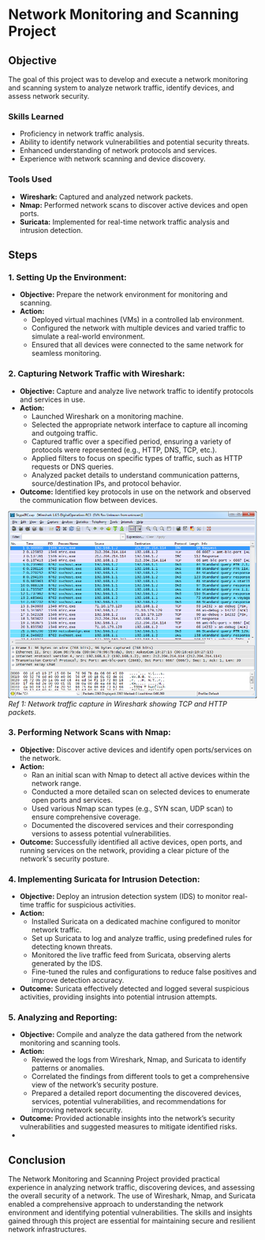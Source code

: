 # Network Monitoring and Scanning Project

## Objective
The goal of this project was to develop and execute a network monitoring and scanning system to analyze network traffic, identify devices, and assess network security.

### Skills Learned
- Proficiency in network traffic analysis.
- Ability to identify network vulnerabilities and potential security threats.
- Enhanced understanding of network protocols and services.
- Experience with network scanning and device discovery.

### Tools Used
- **Wireshark:** Captured and analyzed network packets.
- **Nmap:** Performed network scans to discover active devices and open ports.
- **Suricata:** Implemented for real-time network traffic analysis and intrusion detection.

## Steps

### 1. **Setting Up the Environment:**
   - **Objective:** Prepare the network environment for monitoring and scanning.
   - **Action:**
     - Deployed virtual machines (VMs) in a controlled lab environment.
     - Configured the network with multiple devices and varied traffic to simulate a real-world environment.
     - Ensured that all devices were connected to the same network for seamless monitoring.

### 2. **Capturing Network Traffic with Wireshark:**
   - **Objective:** Capture and analyze live network traffic to identify protocols and services in use.
   - **Action:**
     - Launched Wireshark on a monitoring machine.
     - Selected the appropriate network interface to capture all incoming and outgoing traffic.
     - Captured traffic over a specified period, ensuring a variety of protocols were represented (e.g., HTTP, DNS, TCP, etc.).
     - Applied filters to focus on specific types of traffic, such as HTTP requests or DNS queries.
     - Analyzed packet details to understand communication patterns, source/destination IPs, and protocol behavior.
   - **Outcome:** Identified key protocols in use on the network and observed the communication flow between devices.

   ![Wireshark](images/image8.png)
   *Ref 1: Network traffic capture in Wireshark showing TCP and HTTP packets.*

### 3. **Performing Network Scans with Nmap:**
   - **Objective:** Discover active devices and identify open ports/services on the network.
   - **Action:**
     - Ran an initial scan with Nmap to detect all active devices within the network range.
     - Conducted a more detailed scan on selected devices to enumerate open ports and services.
     - Used various Nmap scan types (e.g., SYN scan, UDP scan) to ensure comprehensive coverage.
     - Documented the discovered services and their corresponding versions to assess potential vulnerabilities.
   - **Outcome:** Successfully identified all active devices, open ports, and running services on the network, providing a clear picture of the network's security posture.


### 4. **Implementing Suricata for Intrusion Detection:**
   - **Objective:** Deploy an intrusion detection system (IDS) to monitor real-time traffic for suspicious activities.
   - **Action:**
     - Installed Suricata on a dedicated machine configured to monitor network traffic.
     - Set up Suricata to log and analyze traffic, using predefined rules for detecting known threats.
     - Monitored the live traffic feed from Suricata, observing alerts generated by the IDS.
     - Fine-tuned the rules and configurations to reduce false positives and improve detection accuracy.
   - **Outcome:** Suricata effectively detected and logged several suspicious activities, providing insights into potential intrusion attempts.


### 5. **Analyzing and Reporting:**
   - **Objective:** Compile and analyze the data gathered from the network monitoring and scanning tools.
   - **Action:**
     - Reviewed the logs from Wireshark, Nmap, and Suricata to identify patterns or anomalies.
     - Correlated the findings from different tools to get a comprehensive view of the network’s security posture.
     - Prepared a detailed report documenting the discovered devices, services, potential vulnerabilities, and recommendations for improving network security.
   - **Outcome:** Provided actionable insights into the network’s security vulnerabilities and suggested measures to mitigate identified risks.
   - 

## Conclusion

The Network Monitoring and Scanning Project provided practical experience in analyzing network traffic, discovering devices, and assessing the overall security of a network. The use of Wireshark, Nmap, and Suricata enabled a comprehensive approach to understanding the network environment and identifying potential vulnerabilities. The skills and insights gained through this project are essential for maintaining secure and resilient network infrastructures.


